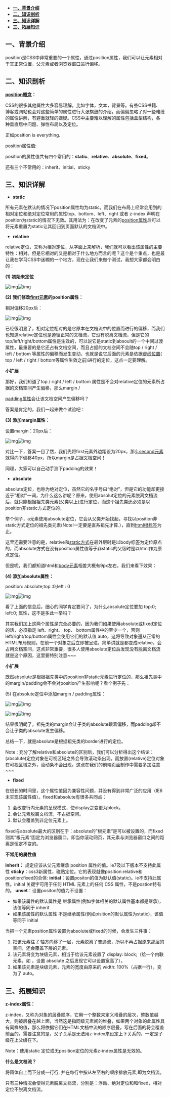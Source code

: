 - [**一、背景介绍**](#%E4%B8%80%E8%83%8C%E6%99%AF%E4%BB%8B%E7%BB%8D)
- [**二、知识剖析**](#%E4%BA%8C%E7%9F%A5%E8%AF%86%E5%89%96%E6%9E%90)
- [**三、知识详解**](#%E4%B8%89%E7%9F%A5%E8%AF%86%E8%AF%A6%E8%A7%A3)
- [**三、拓展知识**](#%E4%B8%89%E6%8B%93%E5%B1%95%E7%9F%A5%E8%AF%86)
## **一、背景介绍**

position是CSS中非常重要的一个属性，通过position属性，我们可以让元素相对于其正常位置，父元素或者浏览器窗口进行偏移。

## **二、知识剖析**

**[position概念](https://www.zhihu.com/search?q=position概念&search_source=Entity&hybrid_search_source=Entity&hybrid_search_extra={"sourceType"%3A"answer"%2C"sourceId"%3A659288691})：**

CSS的很多其他属性大多容易理解，比如字体，文本，背景等。有些CSS书籍、博客或网站也会对这些简单的属性进行大张旗鼓的介绍，而偏偏忽略了对一些难缠的属性讲解，有避重就轻的嫌疑。CSS中主要难以理解的属性包括盒型结构，各种垂直居中问题、弹性布局以及定位。

正如position is everything.

position属性值:

position的属性值共有四个常用的：**static**、**relative**、**absolute**、**fixed**。

还有三个不常用的：inherit、initial、sticky

## **三、知识详解**

- **static**

所有元素在默认的情况下position属性均为static，而我们在布局上经常会用到的相对定位和绝对定位常用的属性top、bottom、left、right 或者 z-index 声明在position为static的情况下无效。其用法为：在改变了元素的[position属性](https://www.zhihu.com/search?q=position属性&search_source=Entity&hybrid_search_source=Entity&hybrid_search_extra={"sourceType"%3A"answer"%2C"sourceId"%3A659288691})后可以将元素重置为static让其回归到页面默认的文档流中。

- **relative**

relative定位，又称为相对定位，从字面上来解析，我们就可以看出该属性的主要特性：相对。但是它相对的又是相对于什么地方而言的呢？这个是个重点，也是最让我在学习CSS中迷糊的一个地方，现在让我们来做个测试，我想大家都会明白的：

**(1) 初始未定位**

![img](https://pic3.zhimg.com/50/v2-016eb2a98f8a6f78d61addaf581a67a8_720w.jpg?source=1940ef5c)![img](https://pic3.zhimg.com/80/v2-016eb2a98f8a6f78d61addaf581a67a8_1440w.jpg?source=1940ef5c)

**(2) 我们修改[first元素](https://www.zhihu.com/search?q=first元素&search_source=Entity&hybrid_search_source=Entity&hybrid_search_extra={"sourceType"%3A"answer"%2C"sourceId"%3A659288691})的position属性：**

相对偏移20px后：

![img](https://pica.zhimg.com/50/v2-4bfba4af4ab1baf3b112e657b619ae3e_720w.jpg?source=1940ef5c)![img](https://pica.zhimg.com/80/v2-4bfba4af4ab1baf3b112e657b619ae3e_1440w.jpg?source=1940ef5c)

已经很明显了，相对定位相对的是它原本在文档流中的位置而进行的偏移，而我们也知道relative定位也是遵循正常的文档流，它没有脱离文档流，但是它的top/left/right/bottom属性是生效的，可以说它是static到absoult的一个中间过渡属性，最重要的是它还占有文档空间，而且占据的文档空间不会随top / right / left / bottom 等属性的偏移而发生变动，也就是说它后面的元素是依据[虚线位置](https://www.zhihu.com/search?q=虚线位置&search_source=Entity&hybrid_search_source=Entity&hybrid_search_extra={"sourceType"%3A"answer"%2C"sourceId"%3A659288691})( top / left / right / bottom等属性生效之前)进行的定位，这点一定要理解。

**小扩展**

那好，我们知道了top / right / left / bottom 属性是不会对relative定位的元素所占据的文档空间产生偏移，那么margin /

[padding属性](https://www.zhihu.com/search?q=padding属性&search_source=Entity&hybrid_search_source=Entity&hybrid_search_extra={"sourceType"%3A"answer"%2C"sourceId"%3A659288691})会让该文档空间产生偏移吗？

答案是肯定的，我们一起来做个试验吧：

**(3) 添加margin属性：**

设置margin：20px后：

![img](https://pica.zhimg.com/50/v2-328ab685d2815b20da70ad110d49193f_720w.jpg?source=1940ef5c)![img](https://pica.zhimg.com/80/v2-328ab685d2815b20da70ad110d49193f_1440w.jpg?source=1940ef5c)

对比一下，答案一目了然，我们先将first元素外边距设为20px，那么[second元素](https://www.zhihu.com/search?q=second元素&search_source=Entity&hybrid_search_source=Entity&hybrid_search_extra={"sourceType"%3A"answer"%2C"sourceId"%3A659288691})就得向下偏移40px，所以margin是占据文档空间！

同理，大家可以自己动手测下padding的效果！

- **absolute**

absolute定位，也称为绝对定位，虽然它的名字号曰“绝对”，但是它的功能却更接近于"相对"一词，为什么这么讲呢？原来，使用absolut定位的元素脱离文档流后，就只能根据祖先类元素(父类以上)进行定位，而这个祖先类还必须是以position非static方式定位的，

举个例子，a元素使用absolute定位，它会从父类开始找起，寻找以position非static方式定位的祖先类元素(Note!一定要是直系祖先才算.），直到[html根标签](https://www.zhihu.com/search?q=html根标签&search_source=Entity&hybrid_search_source=Entity&hybrid_search_extra={"sourceType"%3A"answer"%2C"sourceId"%3A659288691})为止。

这里还需要注意的是，relative和[static方式](https://www.zhihu.com/search?q=static方式&search_source=Entity&hybrid_search_source=Entity&hybrid_search_extra={"sourceType"%3A"answer"%2C"sourceId"%3A659288691})在最外层时是以body标签为定位原点的，而absolute方式在没有position属性值等于非static的父级时是以html作为原点定位。

但是呢，我们都知道html和[body元素](https://www.zhihu.com/search?q=body元素&search_source=Entity&hybrid_search_source=Entity&hybrid_search_extra={"sourceType"%3A"answer"%2C"sourceId"%3A659288691})相差大概有9px左右。我们来看下效果：

**(4) 添加absolute属性：**

position: absolute;top :0;left : 0

![img](https://pic2.zhimg.com/50/v2-7c935ffc855d634c20fc205357e047be_720w.jpg?source=1940ef5c)![img](https://pic2.zhimg.com/80/v2-7c935ffc855d634c20fc205357e047be_1440w.jpg?source=1940ef5c)

看了上面的信息后，细心的同学肯定要问了，为什么absolute定位要加 top:0; left:0; 属性，这不是多此一举吗？

其实我们加上这两个属性是完全必要的，因为我们如果使用absolute或fixed定位的话，必须指定 left、right、 top、 bottom属性中的至少一个，否则left/right/top/bottom属性会使用它们的默认值 auto，这将导致对象遵从正常的HTML布局规则，在前一个对象之后立即被呈递，简单讲就是都变成relative，会占用文档空间，这点非常重要，很多人使用absolute定位后发现没有脱离文档流就是这个原因，这里要特别注意~~~

**小扩展**

既然absolute是根据祖先类中的position非static元素进行定位的，那么祖先类中的margin/padding会不会对position产生影响呢？看个例子先：

(5) 在absolute定位中添加margin / padding属性：

![img](https://pic3.zhimg.com/50/v2-73d19be30c3b993f0f963c877a299af5_720w.jpg?source=1940ef5c)![img](https://pic3.zhimg.com/80/v2-73d19be30c3b993f0f963c877a299af5_1440w.jpg?source=1940ef5c)



![img](https://pic1.zhimg.com/50/v2-8337762cb90821985435cd5800408a6e_720w.jpg?source=1940ef5c)![img](https://pic1.zhimg.com/80/v2-8337762cb90821985435cd5800408a6e_1440w.jpg?source=1940ef5c)

结果很明朗了，祖先类的margin会让子类的absolute跟着偏移，而padding却不会让子类的absolute发生偏移。

总结一下，就是absolute是根据祖先类的border进行的定位。

Note : 充分了解relative和absolute的区别后，我们可以分析得出这个结论：(absolute)定位对象在可视区域之外会导致滚动条出现。而放置(relative)定位对象在可视区域之外，滚动条不会出现。这点在我们的前端页面制作中需要多加注意~~~

- **fixed**

在很长的时间里，这个属性值因为兼容性问题，并没有得到非常广泛的应用（IE6未实现该属性值）。fixed和absolute有很多共同点：

1. 会改变行内元素的呈现模式，使display之变更为block。
2. 会让元素脱离文档流，不占据空间。
3. 默认会覆盖到非定位元素上。

fixed与absolute最大的区别在于：absolute的”根元素“是可以被设置的，而fixed则其”根元素“固定为浏览器窗口。即当你滚动网页，其元素与浏览器窗口之间的距离是恒定不变的。

**不常用的属性值**

**inherit：** 规定应该从父元素继承 position 属性的值。ie7及以下版本不支持此属性
**sticky**：css3新属性，磁贴定位。它的表现就像position:relative和position:fixed的合体:
**initial**：设置positon的值为默认值(static)。ie不支持此属性。initial 关键字可用于任何 HTML 元素上的任何 CSS 属性，不是postion特有的。
**unset**：设置positon的值为不设置：

- 如果该属性的默认属性是 继承属性(例如字体相关的默认属性基本都是继承)，该值等同于 inherit
- 如果该属性的默认属性 不是继承属性(例如pisition的默认属性为static)，该值等同于 initial

当把一个元素position属性设置为absolute或fixed的时候，会发生三件事：

1. 把该元素往 Z 轴方向移了一层，元素脱离了普通流，所以不再占据原来那层的空间，还会覆盖下层的元素。
2. 该元素将变为块级元素，相当于给该元素设置了 display: block;（给一个内联元素，如  ，设置 absolute 之后发现它可以设置宽高了）。
3. 如果该元素是块级元素，元素的宽度由原来的 width: 100%（占据一行），变为了 auto。

## **三、拓展知识**

**z-index属性：**

z-index，又称为对象的层叠顺序，它用一个整数来定义堆叠的层次，整数值越大，则被层叠在越上面，当然这是指同级元素间的堆叠，如果两个对象的此属性具有同样的值，那么将依据它们在HTML文档中流的顺序层叠，写在后面的将会覆盖前面的。需要注意的是，父子关系是无法用z-index来设定上下关系的，一定是子级在上父级在下。

Note：使用static 定位或无position定位的元素z-index属性是无效的。

**什么是文档流？**

将窗体自上而下分成一行行, 并在每行中按从左至右的顺序排放元素,即为文档流。

只有三种情况会使得元素脱离文档流，分别是：浮动、绝对定位和和fixed，相对定位不脱离文档流。